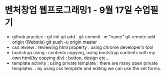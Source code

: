 벤처창업 웹프로그래밍1 - 9월 17일 수업필기
================================

- github practice
  : git init
    git add .
    git commit -m "name"
    git remote add origin (Webstie)
    git push -u origin master
- css review
  : reviewing html property
  : using chrome developer's tool
- bootstrap using
  : contents copying, using bootstrap contents with my own html(by copying div)
  : button, design etc...
- template activity
  : using private template
  : there are many open private templates.
  : by using css template and editing we can use the set forms.
